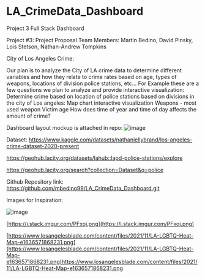 # LA_CrimeData_Dashboard
Project 3 Full Stack Dashboard


Project #3: Project Proposal
Team Members: Martin Bedino, David Pinsky, Lois Stetson, Nathan-Andrew Tompkins

City of Los Angeles Crime:

Our plan is to analyze the City of LA crime data to determine different variables and how they relate to crime rates based on age, types of weapons, locations of division police stations, etc... 
For Example these are a few questions we plan to analyze and provide interactive visualization: 
Determine crime based on location of police stations based on divisions in the city of Los angeles: Map chart interactive visualization
Weapons - most used weapon
Victim age
How does time of year and time of day affects the amount of crime? 

Dashboard layout mockup is attached in repo:
![image](https://github.com/mbedino99/LA_CrimeData_Dashboard/assets/127718619/1a7762eb-b5ad-4fe5-bfe9-1cce71a92016)


Dataset:
https://www.kaggle.com/datasets/nathaniellybrand/los-angeles-crime-dataset-2020-present 

https://geohub.lacity.org/datasets/lahub::lapd-police-stations/explore

https://geohub.lacity.org/search?collection=Dataset&q=police

Github Repository link: https://github.com/mbedino99/LA_CrimeData_Dashboard.git

Images for Inspiration:

![image](https://github.com/mbedino99/LA_CrimeData_Dashboard/assets/127718619/cb94edf6-5bb4-4cd2-902f-bdac25d777f0)


[https://i.stack.imgur.com/PFxoj.png](https://i.stack.imgur.com/PFxoj.png)

[https://www.losangelesblade.com/content/files/2021/11/LA-LGBTQ-Heat-Map-e1636571868231.png](https://www.losangelesblade.com/content/files/2021/11/LA-LGBTQ-Heat-Map-e1636571868231.png)https://www.losangelesblade.com/content/files/2021/11/LA-LGBTQ-Heat-Map-e1636571868231.png



